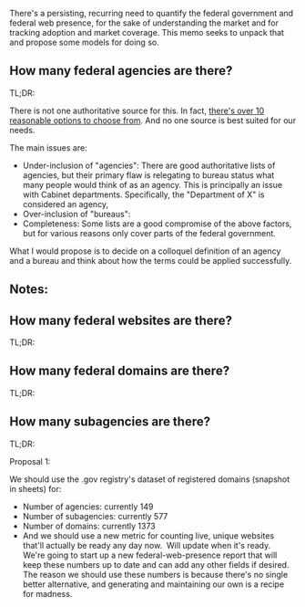 There's a persisting, recurring need to quantify the federal government and federal web presence, for the sake of understanding the market and for tracking adoption and market coverage.  This memo seeks to unpack that and propose some models for doing so.  

## How many federal agencies are there?  

TL;DR: 

There is not one authoritative source for this.  In fact, [there's over 10 reasonable options to choose from](https://github.com/GSA/site-scanning-documentation/blob/main/about/project-management/proposals/agency-bureau-list.md).  And no one source is best suited for our needs.  




The main issues are: 
- Under-inclusion of "agencies": There are good authoritative lists of agencies, but their primary flaw is relegating to bureau status what many people would think of as an agency.  This is principally an issue with Cabinet departments.  Specifically, the "Department of X" is considered an agency, 
- Over-inclusion of "bureaus":
- Completeness: Some lists are a good compromise of the above factors, but for various reasons only cover parts of the federal government.  



What I would propose is to decide on a colloquel definition of an agency and a bureau and think about how the terms could be applied successfully.  


Notes: 
- 



## How many federal websites are there?  

TL;DR:  


## How many federal domains are there?  

TL;DR:  


## How many subagencies are there?  

TL;DR:  







Proposal 1: 

We should use the .gov registry's dataset of registered domains (snapshot in sheets) for: 
- Number of agencies: currently 149
- Number of subagencies: currently 577
- Number of domains: currently 1373
- And we should use a new metric for counting live, unique websites that'll actually be ready any day now.  Will update when it's ready.  
We're going to start up a new federal-web-presence report that will keep these numbers up to date and can add any other fields if desired.  
The reason we should use these numbers is because there's no single better alternative, and generating and maintaining our own is a recipe for madness.  
